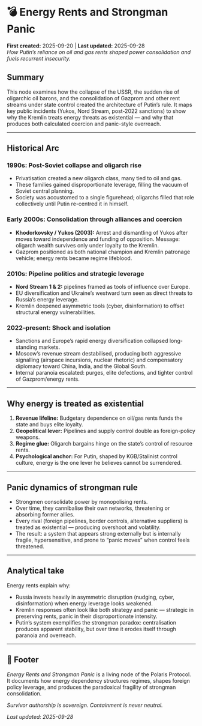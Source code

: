 # 💣 Energy Rents and Strongman Panic  
**First created:** 2025-09-20 | **Last updated:** 2025-09-28  
*How Putin’s reliance on oil and gas rents shaped power consolidation and fuels recurrent insecurity.*

## Summary  
This node examines how the collapse of the USSR, the sudden rise of oligarchic oil barons, and the consolidation of Gazprom and other rent streams under state control created the architecture of Putin’s rule. It maps key public incidents (Yukos, Nord Stream, post-2022 sanctions) to show why the Kremlin treats energy threats as existential — and why that produces both calculated coercion and panic-style overreach.

---

## Historical Arc

### 1990s: Post-Soviet collapse and oligarch rise  
- Privatisation created a new oligarch class, many tied to oil and gas.  
- These families gained disproportionate leverage, filling the vacuum of Soviet central planning.  
- Society was accustomed to a single figurehead; oligarchs filled that role collectively until Putin re-centred it in himself.

### Early 2000s: Consolidation through alliances and coercion  
- **Khodorkovsky / Yukos (2003):** Arrest and dismantling of Yukos after moves toward independence and funding of opposition. Message: oligarch wealth survives only under loyalty to the Kremlin.  
- Gazprom positioned as both national champion and Kremlin patronage vehicle; energy rents became regime lifeblood.  

### 2010s: Pipeline politics and strategic leverage  
- **Nord Stream 1 & 2:** pipelines framed as tools of influence over Europe.  
- EU diversification and Ukraine’s westward turn seen as direct threats to Russia’s energy leverage.  
- Kremlin deepened asymmetric tools (cyber, disinformation) to offset structural energy vulnerabilities.

### 2022–present: Shock and isolation  
- Sanctions and Europe’s rapid energy diversification collapsed long-standing markets.  
- Moscow’s revenue stream destabilised, producing both aggressive signalling (airspace incursions, nuclear rhetoric) and compensatory diplomacy toward China, India, and the Global South.  
- Internal paranoia escalated: purges, elite defections, and tighter control of Gazprom/energy rents.

---

## Why energy is treated as existential
1. **Revenue lifeline:** Budgetary dependence on oil/gas rents funds the state and buys elite loyalty.  
2. **Geopolitical lever:** Pipelines and supply control double as foreign-policy weapons.  
3. **Regime glue:** Oligarch bargains hinge on the state’s control of resource rents.  
4. **Psychological anchor:** For Putin, shaped by KGB/Stalinist control culture, energy is the one lever he believes cannot be surrendered.

---

## Panic dynamics of strongman rule
- Strongmen consolidate power by monopolising rents.  
- Over time, they cannibalise their own networks, threatening or absorbing former allies.  
- Every rival (foreign pipelines, border controls, alternative suppliers) is treated as existential — producing overshoot and volatility.  
- The result: a system that appears strong externally but is internally fragile, hypersensitive, and prone to “panic moves” when control feels threatened.

---

## Analytical take
Energy rents explain why:  
- Russia invests heavily in asymmetric disruption (nudging, cyber, disinformation) when energy leverage looks weakened.  
- Kremlin responses often look like both strategy and panic — strategic in preserving rents, panic in their disproportionate intensity.  
- Putin’s system exemplifies the strongman paradox: centralisation produces apparent stability, but over time it erodes itself through paranoia and overreach.

---

## 🏮 Footer  

*Energy Rents and Strongman Panic* is a living node of the Polaris Protocol.  
It documents how energy dependency structures regimes, shapes foreign policy leverage, and produces the paradoxical fragility of strongman consolidation.  

*Survivor authorship is sovereign. Containment is never neutral.*  

_Last updated: 2025-09-28_
